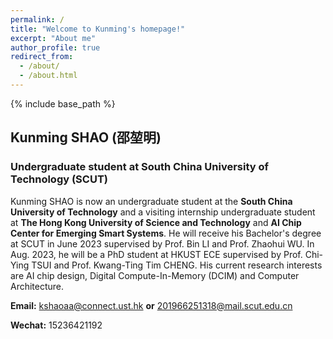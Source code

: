 ```yaml
---
permalink: /
title: "Welcome to Kunming's homepage!"
excerpt: "About me"
author_profile: true
redirect_from: 
  - /about/
  - /about.html
---
```



{% include base_path %}

## Kunming SHAO (邵堃明)

### Undergraduate student at South China University of Technology (SCUT)


Kunming SHAO is now an undergraduate student at the **South China University of Technology** and a visiting internship undergraduate student at **The Hong Kong University of Science and Technology** and **AI Chip Center for Emerging Smart Systems**. He will receive his Bachelor's degree at SCUT in June 2023 supervised by Prof. Bin LI and Prof. Zhaohui WU. In Aug. 2023, he will be a PhD student at HKUST ECE supervised by Prof. Chi-Ying TSUI and Prof. Kwang-Ting Tim CHENG. His current research interests are AI chip design, Digital Compute-In-Memory (DCIM) and Computer Architecture.


**Email:** kshaoaa@connect.ust.hk **or** 201966251318@mail.scut.edu.cn

**Wechat:** 15236421192

